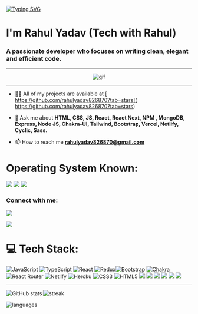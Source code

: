  [![Typing SVG](https://readme-typing-svg.demolab.com/?lines=Hello+👋;Welcome+To+My+Github+Profile+🙏)](https://git.io/typing-svg)
<h1 > I'm Rahul Yadav (Tech with Rahul)</h1>
<h3>A passionate developer who focuses on writing clean, elegant and efficient code.</h3>



<hr/>
<div align="center" >
 <img src="https://user-images.githubusercontent.com/103634544/206855910-ff29644d-437a-4f5b-bc53-4abae1bd9140.gif" alt="gif" />
</div>
<hr/>


- 👨‍💻 All of my projects are available at [ 
https://github.com/rahulyadav826870?tab=stars]( 
https://github.com/rahulyadav826870?tab=stars)

- 💬 Ask me about **HTML, CSS, JS, React, React Next, NPM , MongoDB, Express, Node JS, Chakra-UI, Tailwind, Bootstrap, Vercel, Netlify, Cyclic, Sass.**

- 📫 How to reach me **rahulyadav826870@gmail.com**


# Operating System Known:
  <img src="https://img.shields.io/badge/Windows-0078D6?style=for-the-badge&logo=windows&logoColor=white">
  <img src="https://img.shields.io/badge/Ubuntu-E95420?style=for-the-badge&logo=ubuntu&logoColor=white">
  <img src="https://img.shields.io/badge/iOS-000000?style=for-the-badge&logo=ios&logoColor=white">

 
<h3 align="left">Connect with me:</h3>
<p align="left">

<a href="https://www.linkedin.com/in/rahul-yadav-200a7b176/" target="_blank"><img align="center" src="https://img.shields.io/badge/LinkedIn-0077B5?style=for-the-badge&logo=linkedin&logoColor=white"   /></a>

<a href="https://github.com/rahulyadav826870" target="_blank"><img align="center" src=" https://img.shields.io/badge/GitHub-100000?style=for-the-badge&logo=github&logoColor=white" /></a>
  

 
 
</p>

# 💻 Tech Stack:
![JavaScript](https://img.shields.io/badge/javascript-%23323330.svg?style=plastic&logo=javascript&logoColor=%23F7DF1E) ![TypeScript](https://img.shields.io/badge/typescript-%23007ACC.svg?style=plastic&logo=typescript&logoColor=white) ![React](https://img.shields.io/badge/react-%2320232a.svg?style=plastic&logo=react&logoColor=%2361DAFB) ![Redux](https://img.shields.io/badge/redux-%23593d88.svg?style=plastic&logo=redux&logoColor=white)![Bootstrap](https://img.shields.io/badge/bootstrap-%23563D7C.svg?style=plastic&logo=bootstrap&logoColor=white) ![Chakra](https://img.shields.io/badge/chakra-%234ED1C5.svg?style=plastic&logo=chakraui&logoColor=white) ![React Router](https://img.shields.io/badge/React_Router-CA4245?style=plastic&logo=react-router&logoColor=white) ![Netlify](https://img.shields.io/badge/netlify-%23000000.svg?style=plastic&logo=netlify&logoColor=#00C7B7) ![Heroku](https://img.shields.io/badge/heroku-%23430098.svg?style=plastic&logo=heroku&logoColor=white) ![CSS3](https://img.shields.io/badge/css3-%231572B6.svg?style=plastic&logo=css3&logoColor=white) ![HTML5](https://img.shields.io/badge/html5-%23E34F26.svg?style=plastic&logo=html5&logoColor=white)
<img src="https://img.shields.io/badge/mongoDB-%231572B6.svg?style=plastic&logo=mongoDB&logoColor=white" />
<img src="https://img.shields.io/badge/Express-%231572B6.svg?style=plastic&logo=express&logoColor=white" />
<img src="https://img.shields.io/badge/NodeJS-%231572B6.svg?style=plastic&logo=nodejs&logoColor=white" />
<img src="https://img.shields.io/badge/NPM-%231572B6.svg?style=plastic&logo=npm&logoColor=white" />
<img src="https://img.shields.io/badge/vercel-%231572B6.svg?style=plastic&logo=vercel&logoColor=white" />
<img src="https://img.shields.io/badge/Netlify-%231572B6.svg?style=plastic&logo=netlify&logoColor=white" />


<hr/>

<p><img align="left" color="black" margin-bottom="10px" src="https://github-readme-stats.vercel.app/api?username=rahulyadav826870&theme=dark&hide_border=false&include_all_commits=false&count_private=false" alt="GitHub stats" /></p>

<p>&nbsp;<img align="left" marginBottom="10px" src="https://github-readme-streak-stats.herokuapp.com/?user=rahulyadav826870&theme=dark&hide_border=false" alt="streak" /></p>

<p><img align="left" margin-bottom="10px" src="https://github-readme-stats.vercel.app/api/top-langs/?username=rahulyadav826870&theme=dark&hide_border=false&include_all_commits=false&count_private=false&layout=compact" alt="languages" /></p>




